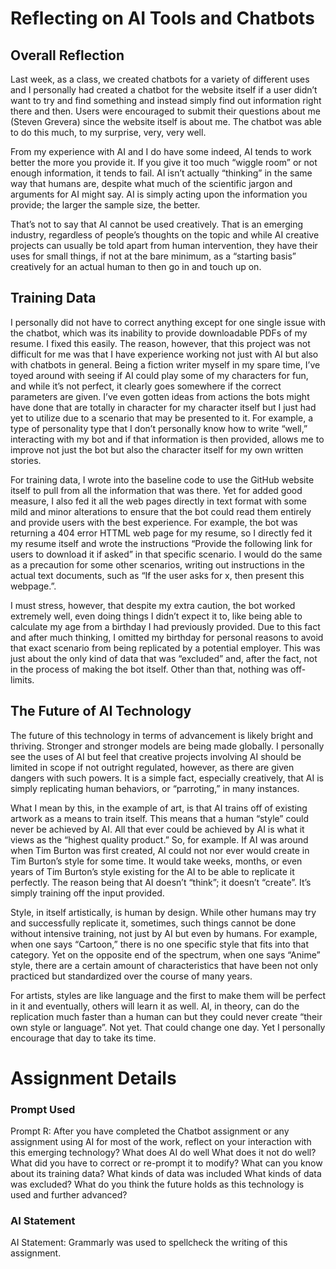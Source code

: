 # Reflecting on AI Tools and Chatbots

## Overall Reflection

Last week, as a class, we created chatbots for a variety of different uses and I personally had created a chatbot for the website itself if a user didn’t want to try and find something and instead simply find out information right there and then. Users were encouraged to submit their questions about me (Steven Grevera) since the website itself is about me. The chatbot was able to do this much, to my surprise, very, very well. 

From my experience with AI and I do have some indeed, AI tends to work better the more you provide it. If you give it too much “wiggle room” or not enough information, it tends to fail. AI isn’t actually “thinking” in the same way that humans are, despite what much of the scientific jargon and arguments for AI might say. AI is simply acting upon the information you provide; the larger the sample size, the better.

That’s not to say that AI cannot be used creatively. That is an emerging industry, regardless of people’s thoughts on the topic and while AI creative projects can usually be told apart from human intervention, they have their uses for small things, if not at the bare minimum, as a “starting basis” creatively for an actual human to then go in and touch up on.

## Training Data

I personally did not have to correct anything except for one single issue with the chatbot, which was its inability to provide downloadable PDFs of my resume. I fixed this easily. The reason, however, that this project was not difficult for me was that I have experience working not just with AI but also with chatbots in general. Being a fiction writer myself in my spare time, I’ve toyed around with seeing if AI could play some of my characters for fun, and while it’s not perfect, it clearly goes somewhere if the correct parameters are given. I’ve even gotten ideas from actions the bots might have done that are totally in character for my character itself but I just had yet to utilize due to a scenario that may be presented to it. For example, a type of personality type that I don’t personally know how to write “well,” interacting with my bot and if that information is then provided, allows me to improve not just the bot but also the character itself for my own written stories. 

For training data, I wrote into the baseline code to use the GitHub website itself to pull from all the information that was there. Yet for added good measure, I also fed it all the web pages directly in text format with some mild and minor alterations to ensure that the bot could read them entirely and provide users with the best experience. For example, the bot was returning a 404 error HTTML web page for my resume, so I directly fed it my resume itself and wrote the instructions “Provide the following link for users to download it if asked” in that specific scenario. I would do the same as a precaution for some other scenarios, writing out instructions in the actual text documents, such as “If the user asks for x, then present this webpage.”. 

I must stress, however, that despite my extra caution, the bot worked extremely well, even doing things I didn’t expect it to, like being able to calculate my age from a birthday I had previously provided. Due to this fact and after much thinking, I omitted my birthday for personal reasons to avoid that exact scenario from being replicated by a potential employer. This was just about the only kind of data that was “excluded” and, after the fact, not in the process of making the bot itself. Other than that, nothing was off-limits. 

## The Future of AI Technology

The future of this technology in terms of advancement is likely bright and thriving. Stronger and stronger models are being made globally. I personally see the uses of AI but feel that creative projects involving AI should be limited in scope if not outright regulated, however, as there are given dangers with such powers. It is a simple fact, especially creatively, that AI is simply replicating human behaviors, or “parroting,” in many instances. 

What I mean by this, in the example of art, is that AI trains off of existing artwork as a means to train itself. This means that a human “style” could never be achieved by AI. All that ever could be achieved by AI is what it views as the “highest quality product.” So, for example. If AI was around when Tim Burton was first created, AI could not nor ever would create in Tim Burton’s style for some time. It would take weeks, months, or even years of Tim Burton’s style existing for the AI to be able to replicate it perfectly. The reason being that AI doesn’t “think”; it doesn’t “create”. It’s simply training off the input provided. 

Style, in itself artistically, is human by design. While other humans may try and successfully replicate it, sometimes, such things cannot be done without intensive training, not just by AI but even by humans. For example, when one says “Cartoon,” there is no one specific style that fits into that category. Yet on the opposite end of the spectrum, when one says “Anime” style, there are a certain amount of characteristics that have been not only practiced but standardized over the course of many years. 

For artists, styles are like language and the first to make them will be perfect in it and eventually, others will learn it as well. AI, in theory, can do the replication much faster than a human can but they could never create “their own style or language”. Not yet. That could change one day. Yet I personally encourage that day to take its time. 

# Assignment Details

### Prompt Used 

Prompt R: After you have completed the Chatbot assignment or any assignment using AI for most of the work, reflect on your interaction with this emerging technology? What does AI do well What does it not do well? What did you have to correct or re-prompt it to modify? What can you know about its training data? What kinds of data was included What kinds of data was excluded? What do you think the future holds as this technology is used and further advanced?

### AI Statement

AI Statement: Grammarly was used to spellcheck the writing of this assignment.
